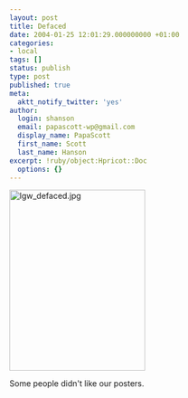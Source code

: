 ```yaml
---
layout: post
title: Defaced
date: 2004-01-25 12:01:29.000000000 +01:00
categories:
- local
tags: []
status: publish
type: post
published: true
meta:
  aktt_notify_twitter: 'yes'
author:
  login: shanson
  email: papascott-wp@gmail.com
  display_name: PapaScott
  first_name: Scott
  last_name: Hanson
excerpt: !ruby/object:Hpricot::Doc
  options: {}
---
```

<p><img alt="lgw_defaced.jpg" src="http://www.papascott.de/wordpress/wp-content/uploads/2004/01/lgw_defaced.jpg" width="240" height="320" border="0" /></p>
<p>Some people didn't like our posters.</p>
